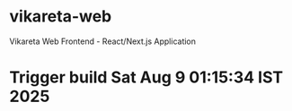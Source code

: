 # vikareta-web
Vikareta Web Frontend - React/Next.js Application
# Trigger build Sat Aug  9 01:15:34 IST 2025
